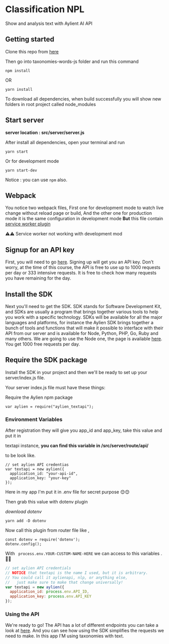 # Classification NPL
 Show and analysis text with Aylient AI API 


## Getting started
Clone this repo from [here](https://github.com/abdulrahmanabdullah/taxonomies-words-js.git)

Then go into taxonomies-words-js folder and run this command 
```
npm install
``` 
OR 
``` 
yarn install 
``` 
To download all dependencies, when build successfully you will show new folders in root project called node_modules 

## Start server
**server location : src/server/server.js**

After install all dependencies, open your terminal and run 
```
yarn start
``` 
Or for development mode 
```
yarn start-dev
``` 
Notice : you can use `npm` also.

## Webpack
You notice two webpack files, First one for development mode to watch live change without reload page or build, And the other one for production mode it is the same configuration in development mode **But** this file contain [service worker plugin](https://developers.google.com/web/tools/workbox/guides/codelabs/webpack)

⚠️⚠️ Service worker not working with development mod


## Signup for an API key
First, you will need to go [here](https://developer.aylien.com/signup). Signing up will get you an API key. Don't worry, at the time of this course, the API is free to use up to 1000 requests per day or 333 intensive requests. It is free to check how many requests you have remaining for the day.

## Install the SDK
Next you'll need to get the SDK. SDK stands for Software Development Kit, and SDKs are usually a program that brings together various tools to help you work with a specific technology. SDKs will be available for all the major languages and platforms, for instance the Aylien SDK brings together a bunch of tools and functions that will make it possible to interface with their API from our server and is available for Node, Python, PHP, Go, Ruby and many others. We are going to use the Node one, the page is available [here](https://docs.aylien.com/textapi/sdks/#sdks). You get 1000 free requests per day. 

## Require the SDK package
Install the SDK in your project and then we'll be ready to set up your server/index.js file.

Your server index.js file must have these things:

Require the Aylien npm package
```
var aylien = require("aylien_textapi");
```

### Environment Variables
  After registration they will give you app_id and app_key, take this value and put it in 

  textapi instance, **you can find this variable in /src/server/route/api/** 

  to be look like.
```
// set aylien API credentias
var textapi = new aylien({
  application_id: "your-api-id",
  application_key: "your-key"
});
```

Here in my app I'm put it in .env file for secret purpose 😊😊 

Then grab this value with dotenv plugin 

*download dotenv*
```
yarn add -D dotenv
```
Now call this plugin from router file like ,
```
const dotenv = require('dotenv');
dotenv.config();
```
With ``` process.env.YOUR-CUSTOM-NAME-HERE``` we can access to this variables .👍🏻
```javascript
// set aylien API credentials
// NOTICE that textapi is the name I used, but it is arbitrary. 
// You could call it aylienapi, nlp, or anything else, 
//   just make sure to make that change universally!
var textapi = new aylien({
  application_id: process.env.API_ID,
  application_key: process.env.API_KEY
});
```

### Using the API
We're ready to go! The API has a lot of different endpoints you can take a look at [here](https://docs.aylien.com/textapi/endpoints/#api-endpoints). And you can see how using the SDK simplifies the requests we need to make. 
In this app I'M using taxonomies with text.